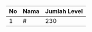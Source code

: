 | No | Nama            | Jumlah Level |
|----|-----------------|--------------|
| 1  | #    |    230        |
